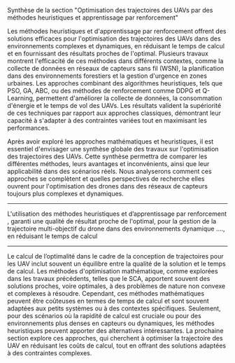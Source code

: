 Synthèse de la section "Optimisation des trajectoires des UAVs par des méthodes heuristiques et apprentissage par renforcement"

Les méthodes heuristiques et d'apprentissage par renforcement offrent des solutions efficaces pour l'optimisation des trajectoires des UAVs dans des environnements complexes et dynamiques, en réduisant le temps de calcul et en fournissant des résultats proches de l'optimal. Plusieurs travaux montrent l'efficacité de ces méthodes dans différents contextes, comme la collecte de données en réseaux de capteurs sans fil (WSN), la planification dans des environnements forestiers et la gestion d'urgence en zones urbaines. Les approches combinant des algorithmes heuristiques, tels que PSO, GA, ABC, ou des méthodes de renforcement comme DDPG et Q-Learning, permettent d'améliorer la collecte de données, la consommation d'énergie et le temps de vol des UAVs. Les résultats valident la supériorité de ces techniques par rapport aux approches classiques, démontrant leur capacité à s'adapter à des contraintes variées tout en maximisant les performances.

Après avoir exploré les approches mathématiques et heuristiques, il est essentiel d'envisager une synthèse globale des travaux sur l'optimisation des trajectoires des UAVs. Cette synthèse permettra de comparer les différentes méthodes, leurs avantages et inconvénients, ainsi que leur applicabilité dans des scénarios réels. Nous analyserons comment ces approches se complètent et quelles perspectives de recherche elles ouvrent pour l'optimisation des drones dans des réseaux de capteurs toujours plus complexes et dynamiques.


____
L'utilisation des méthodes heuristiques et d’apprentissage par renforcement , garanti  une qualité de résultat proche de l'optimal,  pour la gestion de la trajectoire multi-objectif du drone dans des environnements dynamique ...., en réduisant le temps de calcul 


____
Le calcul de l’optimalité dans le cadre de la conception de trajectoires pour les UAV inclut souvent un équilibre entre la qualité de la solution et le temps de calcul. Les méthodes d'optimisation mathématique, comme explorées dans les travaux précédents, telles que le SCA, apportent souvent des solutions proches, voire optimales, à des problèmes de nature non convexe et complexes à résoudre. Cependant, ces méthodes mathématiques peuvent être coûteuses en termes de temps de calcul et sont souvent adaptées aux petits systèmes ou à des contextes spécifiques. Seulement, pour des scénarios où la rapidité de calcul est cruciale ou pour des environnements plus denses en capteurs ou dynamiques, les méthodes heuristiques peuvent apporter des alternatives intéressantes. La prochaine section explore ces approches, qui cherchent à optimiser la trajectoire des UAV en réduisant les coûts de calcul, tout en offrant des solutions adaptées à des contraintes complexes.